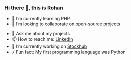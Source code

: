 ### Hi there 👋, this is Rohan

- 🌱 I’m currently learning PHP
- 👯 I’m looking to collaborate on open-source projects
<!-- - 🤔 I’m looking for help with ... -->
- 💬 Ask me about my projects
- 📫 How to reach me: 
  <a href="https://www.linkedin.com/in/rohananandpandit/">LinkedIn</a>
- 🔭 I’m currently working on <a href="https://www.linkedin.com/in/stockhub1/">Stockhub</a>
- ⚡ Fun fact: My first programming language was Python

